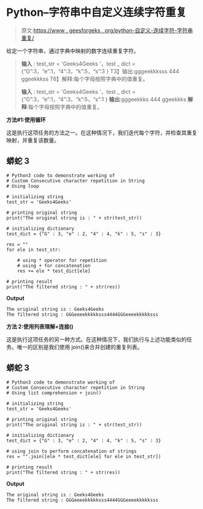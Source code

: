 # Python–字符串中自定义连续字符重复

> 原文:[https://www . geesforgeks . org/python-自定义-连续字符-字符串重复/](https://www.geeksforgeeks.org/python-custom-consecutive-character-repetition-in-string/)

给定一个字符串，通过字典中映射的数字连续重复字符。

> **输入** : test_str = 'Geeks4Geeks '，test _ dict = {“G”:3，“e”:1，“4”:3，“k”:5，“s”:3 }
> T3】输出:gggeekkksss 444 ggeekkkss
> T6】解释:每个字母按照字典中的值重复。
> 
> **输入** : test_str = 'Geeks4Geeks '，test _ dict = {“G”:3，“e”:1，“4”:3，“k”:5，“s”:1 }
> **输出**:gggeekkks 444 ggeekkks
> **解释**:每个字母按照字典中的值重复。

**方法#1:使用循环**

这是执行这项任务的方法之一。在这种情况下，我们迭代每个字符，并检查其重复映射，并重复该数量。

## 蟒蛇 3

```
# Python3 code to demonstrate working of 
# Custom Consecutive character repetition in String
# Using loop

# initializing string
test_str = 'Geeks4Geeks'

# printing original string
print("The original string is : " + str(test_str))

# initializing dictionary 
test_dict = {"G" : 3, "e" : 2, "4" : 4, "k" : 5, "s" : 3}

res = ""
for ele in test_str:

    # using * operator for repetition
    # using + for concatenation
    res += ele * test_dict[ele]

# printing result 
print("The filtered string : " + str(res)) 
```

**Output**

```
The original string is : Geeks4Geeks
The filtered string : GGGeeeekkkkksss4444GGGeeeekkkkksss

```

**方法 2:使用列表理解+连接()**

这是执行这项任务的另一种方式。在这种情况下，我们执行与上述功能类似的任务。唯一的区别是我们使用 join()来合并创建的重复列表。

## 蟒蛇 3

```
# Python3 code to demonstrate working of 
# Custom Consecutive character repetition in String
# Using list comprehension + join()

# initializing string
test_str = 'Geeks4Geeks'

# printing original string
print("The original string is : " + str(test_str))

# initializing dictionary 
test_dict = {"G" : 3, "e" : 2, "4" : 4, "k" : 5, "s" : 3}

# using join to perform concatenation of strings
res = "".join([ele * test_dict[ele] for ele in test_str])

# printing result 
print("The filtered string : " + str(res)) 
```

**Output**

```
The original string is : Geeks4Geeks
The filtered string : GGGeeeekkkkksss4444GGGeeeekkkkksss

```